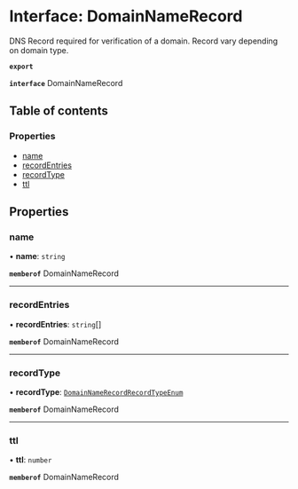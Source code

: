 # Interface: DomainNameRecord

DNS Record required for verification of a domain. Record vary depending on domain type.

**`export`**

**`interface`** DomainNameRecord

## Table of contents

### Properties

- [name](DomainNameRecord.md#name)
- [recordEntries](DomainNameRecord.md#recordentries)
- [recordType](DomainNameRecord.md#recordtype)
- [ttl](DomainNameRecord.md#ttl)

## Properties

### name

• **name**: `string`

**`memberof`** DomainNameRecord

___

### recordEntries

• **recordEntries**: `string`[]

**`memberof`** DomainNameRecord

___

### recordType

• **recordType**: [`DomainNameRecordRecordTypeEnum`](../enums/DomainNameRecordRecordTypeEnum.md)

**`memberof`** DomainNameRecord

___

### ttl

• **ttl**: `number`

**`memberof`** DomainNameRecord
